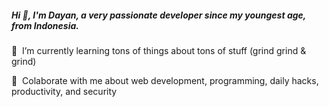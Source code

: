 <h5>Hi 👋, I'm Dayan, a very passionate developer since my youngest age, from Indonesia.</h5>


🌱&nbsp;&nbsp;I’m currently learning tons of things about tons of stuff (grind grind & grind)

💬&nbsp;&nbsp;Colaborate with me about web development, programming, daily hacks, productivity, and security
